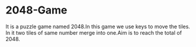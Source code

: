 # 2048-Game
It is a puzzle game named 2048.In this game we use keys to move the tiles. In it two tiles of same number merge into one.Aim is to reach the total of 2048.
